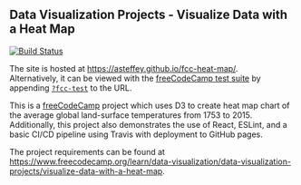 ## Data Visualization Projects - Visualize Data with a Heat Map

[![Build Status](https://travis-ci.org/asteffey/fcc-heat-map.svg?branch=master)](https://travis-ci.org/asteffey/fcc-heat-map)

The site is hosted at https://asteffey.github.io/fcc-heat-map/.  
Alternatively, it can be viewed with the [freeCodeCamp test suite](https://cdn.freecodecamp.org/testable-projects-fcc/v1/bundle.js) 
by appending [`?fcc-test`](https://asteffey.github.io/fcc-heat-map/?fcc-test) to the URL.

This is a [freeCodeCamp](https://www.freecodecamp.org/) project which uses D3 to create heat map chart of the average global land-surface temperatures from 1753 to 2015.
Additionally, this project also demonstrates the use of React, ESLint, and a basic CI/CD pipeline using Travis with deployment to GitHub pages.

The project requirements can be found at https://www.freecodecamp.org/learn/data-visualization/data-visualization-projects/visualize-data-with-a-heat-map.

